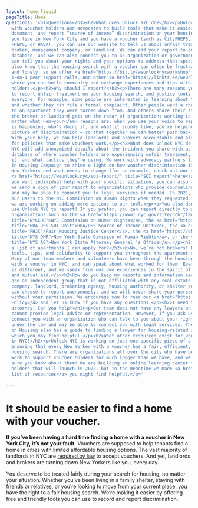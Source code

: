 ```yaml
---
layout: home.liquid
pageTitle: Home
questions: '<h1>Questions</h1><h2>What does Unlock NYC do?</h2><p>Unlock NYC works
  with voucher holders and advocates to build tools that make it easier to identify,
  document, and report “source of income” discrimination on your housing search. If
  you live in New York City and you have a voucher (such as CityFHEPS, Section 8,
  FHEPS, or HASA), you can use our website to tell us about unfair treatment by a
  broker, management company, or landlord. We can add your report to our advocacy
  database, and we can also connect you to an organization or government agency who
  can tell you about your rights and your options to address that specific incident.</p><p>We
  also know that the housing search with a voucher can often be frustrating, discouraging,
  and lonely, so we offer <a href="https://bit.ly/weunlocknycworkshop" title="workshops">workshops</a>,
  1-on-1 peer support calls, and other <a href="https://linktr.ee/weunlocknyc" title="resources">resources</a>
  where you can build community and exchange experiences and tips with other voucher
  holders.</p><h2>Why should I report?</h2><p>There are many reasons you might want
  to report unfair treatment on your housing search, and justice looks different to
  everyone. For example, some people are interested in learning about their options
  and whether they can file a formal complaint. Other people want a chance at applying
  to an apartment they were turned down from. And others share their story so that
  the broker or landlord gets on the radar of organizations working in housing justice.</p><p>No
  matter what <em>your</em> reasons are, when you use your voice to report where discrimination
  is happening, who’s doing it, and what it sounds like, you’re helping paint a clearer
  picture of discrimination – so that together we can better push back against it!
  With your help, we can hold landlords and brokers accountable and also advocate
  for policies that make vouchers work.</p><h2>What does Unlock NYC do with my report?</h2><p>Unlock
  NYC will add anonymized details about the incident you share with us to our crowdsourced
  database of where voucher holders are experiencing unfair treatment, who’s doing
  it, and what tactics they’re using. We work with advocacy partners like the VALUE
  in Housing Campaign to shine a light on how voucher discrimination is impacting
  New Yorkers and what needs to change (for an example, check out our recent report
  <a href="https://weunlock.nyc/soi-report/" title="SOI report">here</a>)</p><p>If
  you want individual help with your specific situation, you can also request that
  we send a copy of your report to organizations who provide counseling on your rights
  and may be able to connect you to legal services if needed. In 2021, we connected
  our users to the NYC Commission on Human Rights when they requested it. In 2022,
  we are working on adding more options to our tool.</p><p>You also don’t have to
  use Unlock NYC to report! If you prefer, you can report directly to agencies and
  organizations such as the <a href="https://www1.nyc.gov/site/cchr/law/source-of-income.page"
  title="NYCCHR">NYC Commission on Human Rights</a>, the <a href="https://www1.nyc.gov/site/hra/help/income-discrimination.page"
  title="HRA DSS SOI Unit">HRA/DSS Source of Income Unit</a>, the <a href="https://www.fairhousingjustice.org/our-work/housing-discrimination-complaints/"
  title="FHJC">Fair Housing Justice Center</a>, the <a href="https://dhr.ny.gov/complaint#file"
  title="NYS DHR">New York State Division of Human Rights</a>, or the <a href="https://ag.ny.gov/source-income-discrimination"
  title="NYS AG">New York State Attorney General''s Office</a>.</p><h2>Do you have
  a list of apartments I can apply for?</h2><p>No, we’re not brokers! But, we do offer
  tools, tips, and solidarity to support you throughout the apartment search process.
  Many of our team members and volunteers have been through the housing search process
  with a voucher in NYC, and can speak about what worked for them. Everyone’s situation
  is different, and we speak from our own experiences in the spirit of community-building
  and mutual aid.</p><h2>How do you keep my reports and information secure?</h2><p>We
  are an independent group that is not affiliated with any real estate management
  company, landlord, brokering agency, housing authority, or shelter services. You
  can choose to report anonymously, and we will never share your personal information
  without your permission. We encourage you to read our <a href="https://weunlock.nyc/privacy/">Privacy
  Policy</a> and let us know if you have any questions.</p><h2>I need to talk to an
  attorney. Can you help?</h2><p>Our team does not have any lawyers on staff and we
  cannot provide legal advice or representation. However, if you ask us to, we can
  connect you with an organization who can talk to you about your rights and options
  under the law and may be able to connect you with legal services. The Met Council
  on Housing also has a guide to finding a lawyer for housing-related issues <a href="https://www.metcouncilonhousing.org/help-answers/finding-a-lawyer/">here</a>,
  which you may find helpful.</p><h2>What other resources exist for voucher holders
  in NYC?</h2><p>Unlock NYC is working on just one specific piece of a big challenge:
  ensuring that every New Yorker with a voucher has a fair, efficient, and respectful
  housing search. There are organizations all over the city who have been doing amazing
  work to support voucher holders for much longer than we have, and we want to make
  sure you know about them! We are building an online learning center for voucher
  holders that will launch in 2022, but in the meantime we made <a href="https://linktr.ee/weunlocknyc">this
  list of resources</a> you might find helpful.</p>'

---
```

# It should be easier to find a home with your voucher.

**If you’ve been having a hard time finding a home with a voucher in New York City, it’s not your fault.** Vouchers are supposed to help tenants find a home in cities with limited affordable housing options. The vast majority of landlords in NYC are [required by law](https://www1.nyc.gov/site/cchr/law/source-of-income.page#:\~:text=Discrimination%20based%20on%20lawful%20source%20of%20income%20is%20the%20illegal,other%20forms%20of%20public%20assistance.) to accept vouchers. And yet, landlords and brokers are turning down New Yorkers like you, every day.

You deserve to be treated fairly during your search for housing, no matter your situation. Whether you’ve been living in a family shelter, staying with friends or relatives, or you’re looking to move from your current place, you have the right to a fair housing search. We’re making it easier by offering free and friendly tools you can use to record and report discrimination.